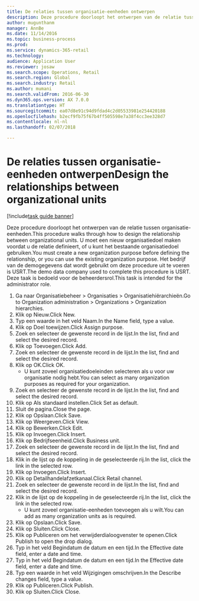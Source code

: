 ```yaml
--- 
title: De relaties tussen organisatie-eenheden ontwerpen
description: Deze procedure doorloopt het ontwerpen van de relatie tussen organisatie-eenheden.
author: mugunthanm
manager: AnnBe
ms.date: 11/14/2016
ms.topic: business-process
ms.prod: 
ms.service: dynamics-365-retail
ms.technology: 
audience: Application User
ms.reviewer: josaw
ms.search.scope: Operations, Retail
ms.search.region: Global
ms.search.industry: Retail
ms.author: mumani
ms.search.validFrom: 2016-06-30
ms.dyn365.ops.version: AX 7.0.0
ms.translationtype: HT
ms.sourcegitcommit: ea07d8e91c94d9fdad4c2d05533981e254420188
ms.openlocfilehash: b2ecf9fb75f67b4ff505598e7a38f4cc3ee328d7
ms.contentlocale: nl-nl
ms.lasthandoff: 02/07/2018

---
```

# <a name="design-the-relationships-between-organizational-units"></a><span data-ttu-id="7cc56-103">De relaties tussen organisatie-eenheden ontwerpen</span><span class="sxs-lookup"><span data-stu-id="7cc56-103">Design the relationships between organizational units</span></span>

[!include[task guide banner](../includes/task-guide-banner.md)]

<span data-ttu-id="7cc56-104">Deze procedure doorloopt het ontwerpen van de relatie tussen organisatie-eenheden.</span><span class="sxs-lookup"><span data-stu-id="7cc56-104">This procedure walks through how to design the relationship between organizational units.</span></span> <span data-ttu-id="7cc56-105">U moet een nieuw organisatiedoel maken voordat u de relatie definieert, of u kunt het bestaande organisatiedoel gebruiken.</span><span class="sxs-lookup"><span data-stu-id="7cc56-105">You must create a new organization purpose before defining the relationship, or you can use the existing organization purpose.</span></span> <span data-ttu-id="7cc56-106">Het bedrijf van de demogegevens dat wordt gebruikt om deze procedure uit te voeren is USRT.</span><span class="sxs-lookup"><span data-stu-id="7cc56-106">The demo data company used to complete this procedure is USRT.</span></span> <span data-ttu-id="7cc56-107">Deze taak is bedoeld voor de beheerdersrol.</span><span class="sxs-lookup"><span data-stu-id="7cc56-107">This task is intended for the administrator role.</span></span>

1. <span data-ttu-id="7cc56-108">Ga naar Organisatiebeheer > Organisaties > Organisatiehiërarchieën.</span><span class="sxs-lookup"><span data-stu-id="7cc56-108">Go to Organization administration > Organizations > Organization hierarchies.</span></span>
2. <span data-ttu-id="7cc56-109">Klik op Nieuw.</span><span class="sxs-lookup"><span data-stu-id="7cc56-109">Click New.</span></span>
3. <span data-ttu-id="7cc56-110">Typ een waarde in het veld Naam.</span><span class="sxs-lookup"><span data-stu-id="7cc56-110">In the Name field, type a value.</span></span>
4. <span data-ttu-id="7cc56-111">Klik op Doel toewijzen.</span><span class="sxs-lookup"><span data-stu-id="7cc56-111">Click Assign purpose.</span></span>
5. <span data-ttu-id="7cc56-112">Zoek en selecteer de gewenste record in de lijst.</span><span class="sxs-lookup"><span data-stu-id="7cc56-112">In the list, find and select the desired record.</span></span>
6. <span data-ttu-id="7cc56-113">Klik op Toevoegen.</span><span class="sxs-lookup"><span data-stu-id="7cc56-113">Click Add.</span></span>
7. <span data-ttu-id="7cc56-114">Zoek en selecteer de gewenste record in de lijst.</span><span class="sxs-lookup"><span data-stu-id="7cc56-114">In the list, find and select the desired record.</span></span>
8. <span data-ttu-id="7cc56-115">Klik op OK.</span><span class="sxs-lookup"><span data-stu-id="7cc56-115">Click OK.</span></span>
    * <span data-ttu-id="7cc56-116">U kunt zoveel organisatiedoeleinden selecteren als u voor uw organisatie nodig hebt.</span><span class="sxs-lookup"><span data-stu-id="7cc56-116">You can select as many organization purposes as required for your organization.</span></span>  
9. <span data-ttu-id="7cc56-117">Zoek en selecteer de gewenste record in de lijst.</span><span class="sxs-lookup"><span data-stu-id="7cc56-117">In the list, find and select the desired record.</span></span>
10. <span data-ttu-id="7cc56-118">Klik op Als standaard instellen.</span><span class="sxs-lookup"><span data-stu-id="7cc56-118">Click Set as default.</span></span>
11. <span data-ttu-id="7cc56-119">Sluit de pagina.</span><span class="sxs-lookup"><span data-stu-id="7cc56-119">Close the page.</span></span>
12. <span data-ttu-id="7cc56-120">Klik op Opslaan.</span><span class="sxs-lookup"><span data-stu-id="7cc56-120">Click Save.</span></span>
13. <span data-ttu-id="7cc56-121">Klik op Weergeven.</span><span class="sxs-lookup"><span data-stu-id="7cc56-121">Click View.</span></span>
14. <span data-ttu-id="7cc56-122">Klik op Bewerken.</span><span class="sxs-lookup"><span data-stu-id="7cc56-122">Click Edit.</span></span>
15. <span data-ttu-id="7cc56-123">Klik op Invoegen.</span><span class="sxs-lookup"><span data-stu-id="7cc56-123">Click Insert.</span></span>
16. <span data-ttu-id="7cc56-124">Klik op Bedrijfseenheid.</span><span class="sxs-lookup"><span data-stu-id="7cc56-124">Click Business unit.</span></span>
17. <span data-ttu-id="7cc56-125">Zoek en selecteer de gewenste record in de lijst.</span><span class="sxs-lookup"><span data-stu-id="7cc56-125">In the list, find and select the desired record.</span></span>
18. <span data-ttu-id="7cc56-126">Klik in de lijst op de koppeling in de geselecteerde rij.</span><span class="sxs-lookup"><span data-stu-id="7cc56-126">In the list, click the link in the selected row.</span></span>
19. <span data-ttu-id="7cc56-127">Klik op Invoegen.</span><span class="sxs-lookup"><span data-stu-id="7cc56-127">Click Insert.</span></span>
20. <span data-ttu-id="7cc56-128">Klik op Detailhandelafzetkanaal.</span><span class="sxs-lookup"><span data-stu-id="7cc56-128">Click Retail channel.</span></span>
21. <span data-ttu-id="7cc56-129">Zoek en selecteer de gewenste record in de lijst.</span><span class="sxs-lookup"><span data-stu-id="7cc56-129">In the list, find and select the desired record.</span></span>
22. <span data-ttu-id="7cc56-130">Klik in de lijst op de koppeling in de geselecteerde rij.</span><span class="sxs-lookup"><span data-stu-id="7cc56-130">In the list, click the link in the selected row.</span></span>
    * <span data-ttu-id="7cc56-131">U kunt zoveel organisatie-eenheden toevoegen als u wilt.</span><span class="sxs-lookup"><span data-stu-id="7cc56-131">You can add as many organization units as is required.</span></span>  
23. <span data-ttu-id="7cc56-132">Klik op Opslaan.</span><span class="sxs-lookup"><span data-stu-id="7cc56-132">Click Save.</span></span>
24. <span data-ttu-id="7cc56-133">Klik op Sluiten.</span><span class="sxs-lookup"><span data-stu-id="7cc56-133">Click Close.</span></span>
25. <span data-ttu-id="7cc56-134">Klik op Publiceren om het verwijderdialoogvenster te openen.</span><span class="sxs-lookup"><span data-stu-id="7cc56-134">Click Publish to open the drop dialog.</span></span>
26. <span data-ttu-id="7cc56-135">Typ in het veld Begindatum de datum en een tijd.</span><span class="sxs-lookup"><span data-stu-id="7cc56-135">In the Effective date field, enter a date and time.</span></span>
27. <span data-ttu-id="7cc56-136">Typ in het veld Begindatum de datum en een tijd.</span><span class="sxs-lookup"><span data-stu-id="7cc56-136">In the Effective date field, enter a date and time.</span></span>
28. <span data-ttu-id="7cc56-137">Typ een waarde in het veld Wijzigingen omschrijven.</span><span class="sxs-lookup"><span data-stu-id="7cc56-137">In the Describe changes field, type a value.</span></span>
29. <span data-ttu-id="7cc56-138">Klik op Publiceren.</span><span class="sxs-lookup"><span data-stu-id="7cc56-138">Click Publish.</span></span>
30. <span data-ttu-id="7cc56-139">Klik op Sluiten.</span><span class="sxs-lookup"><span data-stu-id="7cc56-139">Click Close.</span></span>


